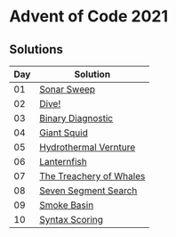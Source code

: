 # Advent of Code 2021

## Solutions

| Day | Solution                                                              |
|-----|-----------------------------------------------------------------------|
| 01  | [Sonar Sweep](src/main/kotlin/day01/SonarSweep.kt)                    |
| 02  | [Dive!](src/main/kotlin/day02/Dive.kt)                                |
| 03  | [Binary Diagnostic](src/main/kotlin/day03/BinaryDiagnostic.kt)        |
| 04  | [Giant Squid](src/main/kotlin/day04/GiantSquid.kt)                    |
| 05  | [Hydrothermal Vernture](src/main/kotlin/day05/HydrothermalVenture.kt) |
| 06  | [Lanternfish](src/main/kotlin/day06/Lanternfish.kt)                   |
| 07  | [The Treachery of Whales](src/main/kotlin/day07/TreacheryOfWhales.kt) |
| 08  | [Seven Segment Search](src/main/kotlin/day08/SevenSegmentSearch.kt)   |
| 09  | [Smoke Basin](src/main/kotlin/day09/SmokeBasin.kt)                    |
| 10 | [Syntax Scoring](src/main/kotlin/day10/SyntaxScoring.kt)              |